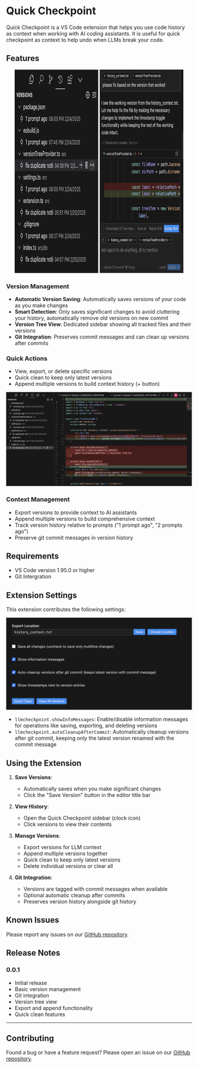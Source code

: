 # Quick Checkpoint

Quick Checkpoint is a VS Code extension that helps you use code history as context when working with AI coding assistants. It is useful for quick checkpoint as context to help undo when LLMs break your code.

## Features

<p align="center">
  <img src="images/sidebar.png" alt="Sidebar" width="45%" height="550px">
  <img src="images/example.png" alt="Example" width="45%" height="550px>"
</p>

### Version Management
- **Automatic Version Saving**: Automatically saves versions of your code as you make changes
- **Smart Detection**: Only saves significant changes to avoid cluttering your history, automatically remove old versions on new commit
- **Version Tree View**: Dedicated sidebar showing all tracked files and their versions
- **Git Integration**: Preserves commit messages and can clean up versions after commits

### Quick Actions
- View, export, or delete specific versions
- Quick clean to keep only latest versions
- Append multiple versions to build context history (+ button)

![See Diff](images/diff.png)

### Context Management
- Export versions to provide context to AI assistants
- Append multiple versions to build comprehensive context
- Track version history relative to prompts ("1 prompt ago", "2 prompts ago")
- Preserve git commit messages in version history

## Requirements

- VS Code version 1.95.0 or higher
- Git Intergration

## Extension Settings

This extension contributes the following settings:

![Settings](images/settings.png)

* `llmcheckpoint.showInfoMessages`: Enable/disable information messages for operations like saving, exporting, and deleting versions
* `llmcheckpoint.autoCleanupAfterCommit`: Automatically cleanup versions after git commit, keeping only the latest version renamed with the commit message

## Using the Extension

1. **Save Versions**:
   - Automatically saves when you make significant changes
   - Click the "Save Version" button in the editor title bar

2. **View History**:
   - Open the Quick Checkpoint sidebar (clock icon)
   - Click versions to view their contents

3. **Manage Versions**:
   - Export versions for LLM context
   - Append multiple versions together
   - Quick clean to keep only latest versions
   - Delete individual versions or clear all

4. **Git Integration**:
   - Versions are tagged with commit messages when available
   - Optional automatic cleanup after commits
   - Preserves version history alongside git history

## Known Issues

Please report any issues on our [GitHub repository](https://github.com/ntna141/Quick-Checkpoint).

## Release Notes

### 0.0.1

- Initial release
- Basic version management
- Git integration
- Version tree view
- Export and append functionality
- Quick clean features

---

## Contributing

Found a bug or have a feature request? Please open an issue on our [GitHub repository](https://github.com/ntna141/Quick-Checkpoint).
